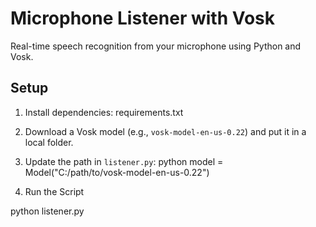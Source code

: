 # Microphone Listener with Vosk

Real-time speech recognition from your microphone using Python and Vosk.

## Setup

1. Install dependencies:
requirements.txt

2. Download a Vosk model (e.g., `vosk-model-en-us-0.22`) and put it in a local folder.  

3. Update the path in `listener.py`:
python
model = Model("C:/path/to/vosk-model-en-us-0.22")

4. Run the Script

python listener.py
